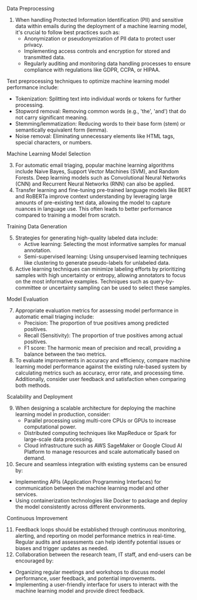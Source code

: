  Data Preprocessing

1. When handling Protected Information Identification (PII) and sensitive data within emails during the deployment of a machine learning model, it's crucial to follow best practices such as:
   - Anonymization or pseudonymization of PII data to protect user privacy.
   - Implementing access controls and encryption for stored and transmitted data.
   - Regularly auditing and monitoring data handling processes to ensure compliance with regulations like GDPR, CCPA, or HIPAA.

Text preprocessing techniques to optimize machine learning model performance include:
- Tokenization: Splitting text into individual words or tokens for further processing.
- Stopword removal: Removing common words (e.g., 'the', 'and') that do not carry significant meaning.
- Stemming/lemmatization: Reducing words to their base form (stem) or semantically equivalent form (lemma).
- Noise removal: Eliminating unnecessary elements like HTML tags, special characters, or numbers.

Machine Learning Model Selection

3. For automatic email triaging, popular machine learning algorithms include Naive Bayes, Support Vector Machines (SVM), and Random Forests. Deep learning models such as Convolutional Neural Networks (CNN) and Recurrent Neural Networks (RNN) can also be applied.
4. Transfer learning and fine-tuning pre-trained language models like BERT and RoBERTa improve context understanding by leveraging large amounts of pre-existing text data, allowing the model to capture nuances in language use. This often leads to better performance compared to training a model from scratch.

Training Data Generation

5. Strategies for generating high-quality labeled data include:
   - Active learning: Selecting the most informative samples for manual annotation.
   - Semi-supervised learning: Using unsupervised learning techniques like clustering to generate pseudo-labels for unlabeled data.
6. Active learning techniques can minimize labeling efforts by prioritizing samples with high uncertainty or entropy, allowing annotators to focus on the most informative examples. Techniques such as query-by-committee or uncertainty sampling can be used to select these samples.

Model Evaluation

7. Appropriate evaluation metrics for assessing model performance in automatic email triaging include:
   - Precision: The proportion of true positives among predicted positives.
   - Recall (Sensitivity): The proportion of true positives among actual positives.
   - F1 score: The harmonic mean of precision and recall, providing a balance between the two metrics.
8. To evaluate improvements in accuracy and efficiency, compare machine learning model performance against the existing rule-based system by calculating metrics such as accuracy, error rate, and processing time. Additionally, consider user feedback and satisfaction when comparing both methods.

Scalability and Deployment

9. When designing a scalable architecture for deploying the machine learning model in production, consider:
   - Parallel processing using multi-core CPUs or GPUs to increase computational power.
   - Distributed computing techniques like MapReduce or Spark for large-scale data processing.
   - Cloud infrastructure such as AWS SageMaker or Google Cloud AI Platform to manage resources and scale automatically based on demand.
10. Secure and seamless integration with existing systems can be ensured by:
   - Implementing APIs (Application Programming Interfaces) for communication between the machine learning model and other services.
   - Using containerization technologies like Docker to package and deploy the model consistently across different environments.

Continuous Improvement

11. Feedback loops should be established through continuous monitoring, alerting, and reporting on model performance metrics in real-time. Regular audits and assessments can help identify potential issues or biases and trigger updates as needed.
12. Collaboration between the research team, IT staff, and end-users can be encouraged by:
   - Organizing regular meetings and workshops to discuss model performance, user feedback, and potential improvements.
   - Implementing a user-friendly interface for users to interact with the machine learning model and provide direct feedback.